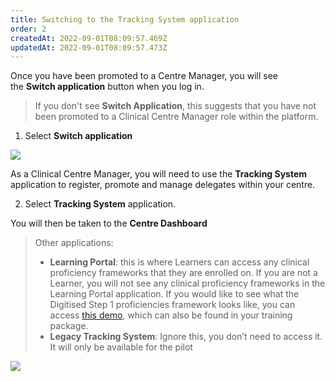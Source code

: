 ```yaml
---
title: Switching to the Tracking System application
order: 2
createdAt: 2022-09-01T08:09:57.469Z
updatedAt: 2022-09-01T08:09:57.473Z
---
```

Once you have been promoted to a Centre Manager, you will see the **Switch application** button when you log in.​ 

> If you don't see **Switch Application**, this suggests that you have not been promoted to a Clinical Centre Manager role within the platform.

1. Select **Switch application** 

![](/img/ad-1-11-Switching.jpg)

As a Clinical Centre Manager, you will need to use the **Tracking System** application to register, promote and manage delegates within your centre. 

2. Select **Tracking System** application.

Y﻿ou will then be taken to the **Centre Dashboard**

> O﻿ther applications:
>
> * **Learning Portal**: this is where Learners can access any clinical proficiency frameworks that they are enrolled on. If you are not a Learner, you will not see any clinical proficiency frameworks in the Learning Portal application. If you would like to see what the Digitised Step 1 proficiencies framework looks like, you can access [this demo](https://nhs-step1-proficiencies-demo.netlify.app/), which can also be found in your training package.
> * **Legacy Tracking System**: Ignore this, you don’t need to access it. It will only be available for the pilot​



![](/img/cm-01-switching.png)